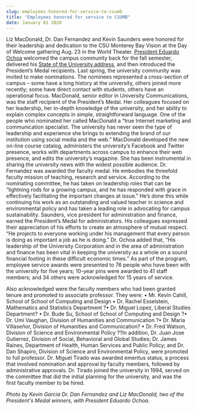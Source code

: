 ```yaml
---
slug: employees-honored-for-service-to-csumb
title: "Employees honored for service to CSUMB"
date: January 01 2020
---
```


 
<p>
  Liz MacDonald, Dr. Dan Fernandez and Kevin Saunders were honored for their
  leadership and dedication to the CSU Monterey Bay Vision at the Day of Welcome
  gathering Aug. 23 in the World Theater.
  <a href="https://president.csumb.edu/">President Eduardo Ochoa</a> welcomed the
  campus community back for the fall semester, delivered his
  <a href="https://president.csumb.edu/2012-president?s-welcome-address"
    >State of the University address</a
  >, and then introduced the President’s Medal recipients. Last spring, the
  university community was invited to make nominations. The nominees represented
  a cross-section of campus – some have a long history at the university, others
  joined more recently; some have direct contact with students, others have an
  operational focus. MacDonald, senior editor in University Communications, was
  the staff recipient of the President’s Medal. Her colleagues focused on her
  leadership, her in-depth knowledge of the university, and her ability to
  explain complex concepts in simple, straightforward language. One of the
  people who nominated her called MacDonald a “true Internet marketing and
  communication specialist. The university has never seen the type of leadership
  and experience she brings to extending the brand of our institution using
  social media and the web.” MacDonald developed the new on-line course catalog,
  administers the university’s Facebook and Twitter presence, works with
  departments across campus to enhance their web presence, and edits the
  university’s magazine. She has been instrumental in sharing the university
  news with the widest possible audience. Dr. Fernandez was awarded the faculty
  medal. He embodies the threefold faculty mission of teaching, research and
  service. According to the nominating committee, he has taken on leadership
  roles that can be “lightning rods for a growing campus, and he has responded
  with grace in effectively facilitating the important changes at issue.” He’s
  done this while continuing his work as an outstanding and valued teacher in
  science and environmental policy and has taken a leading role in advocating
  for campus sustainability. Saunders, vice president for administration and
  finance, earned the President’s Medal for administrators. His colleagues
  expressed their appreciation of his efforts to create an atmosphere of mutual
  respect. “He projects to everyone working under his management that every
  person is doing as important a job as he is doing.” Dr. Ochoa added that, “His
  leadership of the University Corporation and in the area of administration and
  finance has been vital in keeping the university as a whole on a sound
  financial footing in these difficult economic times.” As part of the program,
  employee service awards were presented to 76 people who have been with the
  university for five years; 10-year pins were awarded to 41 staff members; and
  34 others were acknowledged for 15 years of service.
</p>
<p>
  Also acknowledged were the faculty members who had been granted tenure and
  promoted to associate professor. They were: • Mr. Kevin Cahill, School of
  School of Computing and Design • Dr. Rachel Esselstein, Mathematics and
  Statistics Department ?• Dr. Miguel Lopez, Liberal Studies Department? • Dr.
  Bude Su, School of School of Computing and Design ?• Dr. Umi Vaughan, Division
  of Humanities and Communication ?• Dr. Maria Villaseñor, Division of
  Humanities and Communication? • Dr. Fred Watson, Division of Science and
  Environmental Policy ??In addition, Dr. Juan Jose Gutierrez, Division of
  Social, Behavioral and Global Studies; Dr. James Raines, Department of Health,
  Human Services and Public Policy; and Dr. Dan Shapiro, Division of Science and
  Environmental Policy, were promoted to full professor. Dr. Miguel Tirado was
  awarded emeritus status, a process that involved nomination and approval by
  faculty members, followed by administrative approvals. Dr. Tirado joined the
  university in 1994, served on the committee that did the initial planning for
  the university, and was the first faculty member to be hired.
</p>
<p>
  <em
    >Photo by Kevin Garcia Dr. Dan Fernandez and Liz MacDonald, two of the
    President's Medal winners, with President Eduardo Ochoa.
  </em>
</p>
 
